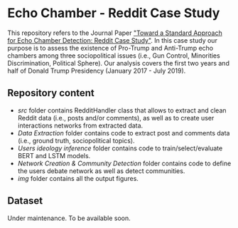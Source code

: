 # Echo Chamber - Reddit Case Study
This repository refers to the Journal Paper ["Toward a Standard Approach for Echo Chamber Detection: Reddit Case Study"](https://www.mdpi.com/2076-3417/11/12/5390).
In this case study our purpose is to assess the existence of Pro-Trump and Anti-Trump echo chambers among three sociopolitical issues (i.e., Gun Control, Minorities Discrimination, Political Sphere). Our analysis covers the first two years and half of Donald Trump Presidency (January 2017 - July 2019).
## Repository content
+ *src* folder contains RedditHandler class that allows to extract and clean Reddit data (i.e., posts and/or comments), as well as to create user interactions networks from extracted data.
+ *Data Extraction* folder contains code to extract post and comments data (i.e., ground truth, sociopolitical topics).
+ *Users ideology inference* folder contains code to train/select/evaluate BERT and LSTM models.
+ *Network Creation & Community Detection* folder contains code to define the users debate network as well as detect communities.
+ *img* folder contains all the output figures.
## Dataset
Under maintenance. To be available soon.
